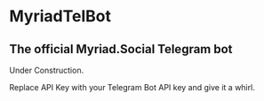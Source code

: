 # MyriadTelBot
## The official Myriad.Social Telegram bot

Under Construction.

Replace API Key with your Telegram Bot API key and give it a whirl.
